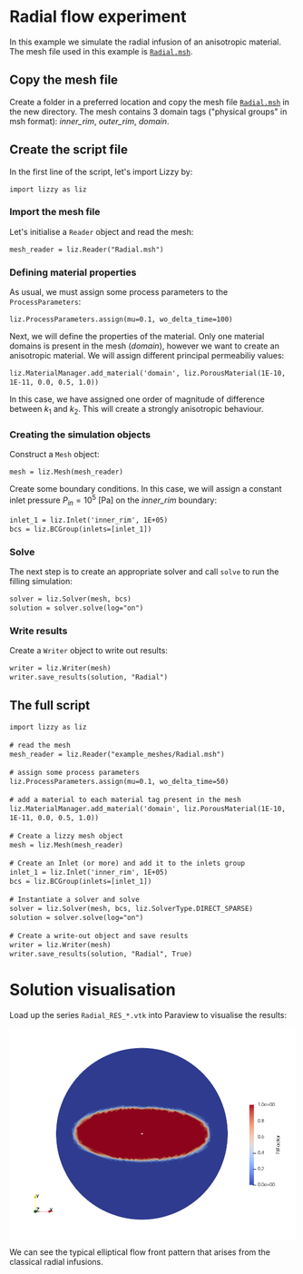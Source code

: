 # Radial flow experiment
In this example we simulate the radial infusion of an anisotropic material. The mesh file used in this example is [`Radial.msh`](../../examples/example_meshes/Radial.msh).

## Copy the mesh file
Create a folder in a preferred location and copy the mesh file [`Radial.msh`](../../examples/example_meshes/Radial.msh) in the new directory.
The mesh contains 3 domain tags ("physical groups" in msh format): _inner_rim_, _outer_rim_, _domain_.

## Create the script file
In the first line of the script, let's import Lizzy by:
```
import lizzy as liz
```
### Import the mesh file
Let's initialise a `Reader` object and read the mesh:
```
mesh_reader = liz.Reader("Radial.msh")
```
### Defining material properties
As usual, we must assign some process parameters to the `ProcessParameters`:
```
liz.ProcessParameters.assign(mu=0.1, wo_delta_time=100)
```
Next, we will define the properties of the material. Only one material domains is present in the mesh (_domain_), however we want to create an anisotropic material. We will assign different principal permeabiliy values:
```
liz.MaterialManager.add_material('domain', liz.PorousMaterial(1E-10, 1E-11, 0.0, 0.5, 1.0))
```
In this case, we have assigned one order of magnitude of difference between $k_1$ and $k_2$. This will create a strongly anisotropic behaviour.

### Creating the simulation objects
Construct a `Mesh` object:
```
mesh = liz.Mesh(mesh_reader)
```

Create some boundary conditions. In this case, we will assign a constant inlet pressure $P_{in}=10^5$ [Pa] on the _inner_rim_ boundary:
```
inlet_1 = liz.Inlet('inner_rim', 1E+05)
bcs = liz.BCGroup(inlets=[inlet_1])
```

### Solve
The next step is to create an appropriate solver and call `solve` to run the filling simulation:
```
solver = liz.Solver(mesh, bcs)
solution = solver.solve(log="on")
```
### Write results
Create a `Writer` object to write out results:
```
writer = liz.Writer(mesh)
writer.save_results(solution, "Radial")
```

## The full script

```
import lizzy as liz

# read the mesh
mesh_reader = liz.Reader("example_meshes/Radial.msh")

# assign some process parameters
liz.ProcessParameters.assign(mu=0.1, wo_delta_time=50)

# add a material to each material tag present in the mesh
liz.MaterialManager.add_material('domain', liz.PorousMaterial(1E-10, 1E-11, 0.0, 0.5, 1.0))

# Create a lizzy mesh object
mesh = liz.Mesh(mesh_reader)

# Create an Inlet (or more) and add it to the inlets group
inlet_1 = liz.Inlet('inner_rim', 1E+05)
bcs = liz.BCGroup(inlets=[inlet_1])

# Instantiate a solver and solve
solver = liz.Solver(mesh, bcs, liz.SolverType.DIRECT_SPARSE)
solution = solver.solve(log="on")

# Create a write-out object and save results
writer = liz.Writer(mesh)
writer.save_results(solution, "Radial", True)
```

# Solution visualisation
Load up the series `Radial_RES_*.vtk` into Paraview to visualise the results:

<div style="display: flex; justify-content: center;">
<img src="./images/Radial_fill.png" alt="Radial fill solution" width="720">
</div>

We can see the typical elliptical flow front pattern that arises from the classical radial infusions.